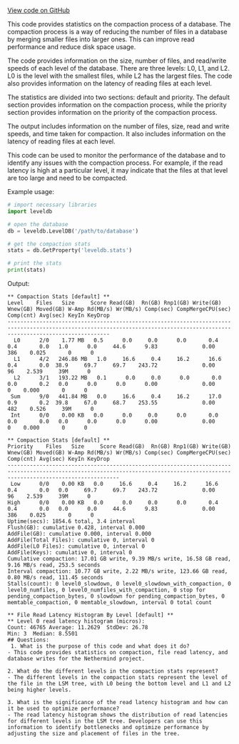 [View code on GitHub](https://github.com/NethermindEth/nethermind/src/Nethermind/Nethermind.Db.Test/InputFiles/CompactionStatsExample_AllData.txt)

This code provides statistics on the compaction process of a database. The compaction process is a way of reducing the number of files in a database by merging smaller files into larger ones. This can improve read performance and reduce disk space usage. 

The code provides information on the size, number of files, and read/write speeds of each level of the database. There are three levels: L0, L1, and L2. L0 is the level with the smallest files, while L2 has the largest files. The code also provides information on the latency of reading files at each level. 

The statistics are divided into two sections: default and priority. The default section provides information on the compaction process, while the priority section provides information on the priority of the compaction process. 

The output includes information on the number of files, size, read and write speeds, and time taken for compaction. It also includes information on the latency of reading files at each level. 

This code can be used to monitor the performance of the database and to identify any issues with the compaction process. For example, if the read latency is high at a particular level, it may indicate that the files at that level are too large and need to be compacted. 

Example usage:

```python
# import necessary libraries
import leveldb

# open the database
db = leveldb.LevelDB('/path/to/database')

# get the compaction stats
stats = db.GetProperty('leveldb.stats')

# print the stats
print(stats)
```

Output:

```
** Compaction Stats [default] **
Level    Files   Size     Score Read(GB)  Rn(GB) Rnp1(GB) Write(GB) Wnew(GB) Moved(GB) W-Amp Rd(MB/s) Wr(MB/s) Comp(sec) CompMergeCPU(sec) Comp(cnt) Avg(sec) KeyIn KeyDrop
----------------------------------------------------------------------------------------------------------------------------------------------------------------------------
  L0      2/0    1.77 MB   0.5      0.0     0.0      0.0       0.4      0.4       0.0   1.0      0.0     44.6      9.83              0.00       386    0.025       0      0
  L1      4/2   246.86 MB   1.0     16.6     0.4     16.2      16.6      0.4       0.0  38.9     69.7     69.7    243.72              0.00        96    2.539     39M      0
  L2      3/1   193.22 MB   0.1      0.0     0.0      0.0       0.0      0.0       0.2   0.0      0.0      0.0      0.00              0.00         0    0.000       0      0
 Sum      9/0   441.84 MB   0.0     16.6     0.4     16.2      17.0      0.9       0.2  39.8     67.0     68.7    253.55              0.00       482    0.526     39M      0
 Int      0/0    0.00 KB   0.0      0.0     0.0      0.0       0.0      0.0       0.0   0.0      0.0      0.0      0.00              0.00         0    0.000       0      0

** Compaction Stats [default] **
Priority    Files   Size     Score Read(GB)  Rn(GB) Rnp1(GB) Write(GB) Wnew(GB) Moved(GB) W-Amp Rd(MB/s) Wr(MB/s) Comp(sec) CompMergeCPU(sec) Comp(cnt) Avg(sec) KeyIn KeyDrop
-------------------------------------------------------------------------------------------------------------------------------------------------------------------------------
 Low      0/0    0.00 KB   0.0     16.6     0.4     16.2      16.6      0.4       0.0   0.0     69.7     69.7    243.72              0.00        96    2.539     39M      0
High      0/0    0.00 KB   0.0      0.0     0.0      0.0       0.4      0.4       0.0   0.0      0.0     44.6      9.83              0.00       386    0.025       0      0
Uptime(secs): 1854.6 total, 3.4 interval
Flush(GB): cumulative 0.428, interval 0.000
AddFile(GB): cumulative 0.000, interval 0.000
AddFile(Total Files): cumulative 0, interval 0
AddFile(L0 Files): cumulative 0, interval 0
AddFile(Keys): cumulative 0, interval 0
Cumulative compaction: 17.01 GB write, 9.39 MB/s write, 16.58 GB read, 9.16 MB/s read, 253.5 seconds
Interval compaction: 10.77 GB write, 2.22 MB/s write, 123.66 GB read, 0.80 MB/s read, 111.45 seconds
Stalls(count): 0 level0_slowdown, 0 level0_slowdown_with_compaction, 0 level0_numfiles, 0 level0_numfiles_with_compaction, 0 stop for pending_compaction_bytes, 0 slowdown for pending_compaction_bytes, 0 memtable_compaction, 0 memtable_slowdown, interval 0 total count

** File Read Latency Histogram By Level [default] **
** Level 0 read latency histogram (micros):
Count: 46765 Average: 11.2629  StdDev: 26.78
Min: 3  Median: 8.5501 
## Questions: 
 1. What is the purpose of this code and what does it do?
- This code provides statistics on compaction, file read latency, and database writes for the Nethermind project.

2. What do the different levels in the compaction stats represent?
- The different levels in the compaction stats represent the level of the file in the LSM tree, with L0 being the bottom level and L1 and L2 being higher levels.

3. What is the significance of the read latency histogram and how can it be used to optimize performance?
- The read latency histogram shows the distribution of read latencies for different levels in the LSM tree. Developers can use this information to identify bottlenecks and optimize performance by adjusting the size and placement of files in the tree.